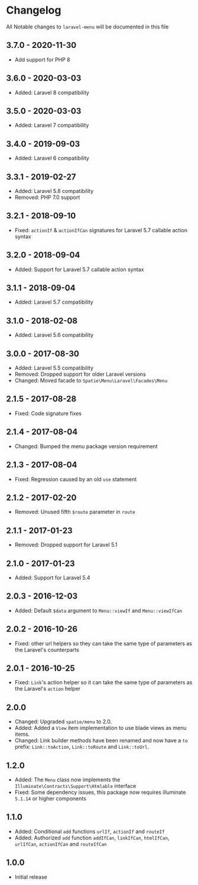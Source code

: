 # Changelog

All Notable changes to `laravel-menu` will be documented in this file

## 3.7.0 - 2020-11-30
- Add support for PHP 8

## 3.6.0 - 2020-03-03
- Added: Laravel 8 compatibility

## 3.5.0 - 2020-03-03
- Added: Laravel 7 compatibility

## 3.4.0 - 2019-09-03
- Added: Laravel 6 compatibility

## 3.3.1 - 2019-02-27
- Added: Laravel 5.8 compatibility
- Removed: PHP 7.0 support

## 3.2.1 - 2018-09-10
- Fixed: `actionIf` & `actionIfCan` signatures for Laravel 5.7 callable action syntax

## 3.2.0 - 2018-09-04
- Added: Support for Laravel 5.7 callable action syntax

## 3.1.1 - 2018-09-04
- Added: Laravel 5.7 compatibility

## 3.1.0 - 2018-02-08
- Added: Laravel 5.6 compatibility

## 3.0.0 - 2017-08-30
- Added: Laravel 5.5 compatibility
- Removed: Dropped support for older Laravel versions
- Changed: Moved facade to `Spatie\Menu\Laravel\Facades\Menu`

## 2.1.5 - 2017-08-28
- Fixed: Code signature fixes

## 2.1.4 - 2017-08-04
- Changed: Bumped the menu package version requirement

## 2.1.3 - 2017-08-04
- Fixed: Regression caused by an old `use` statement

## 2.1.2 - 2017-02-20
- Removed: Unused fifth `$route` parameter in `route`

## 2.1.1 - 2017-01-23
- Removed: Dropped support for Laravel 5.1

## 2.1.0 - 2017-01-23
- Added: Support for Laravel 5.4

## 2.0.3 - 2016-12-03
- Added: Default `$data` argument to `Menu::viewIf` and `Menu::viewIfCan`

## 2.0.2 - 2016-10-26
- Fixed: other url helpers so they can take the same type of parameters as the Laravel's counterparts

## 2.0.1 - 2016-10-25
- Fixed: `Link`'s action helper so it can take the same type of parameters as the Laravel's `action` helper

## 2.0.0
- Changed: Upgraded `spatie/menu` to 2.0.
- Added: Added a `View` item implementation to use blade views as menu items.
- Changed: Link builder methods have been renamed and now have a `to` prefix: `Link::toAction`, `Link::toRoute` and `Link::toUrl`.

## 1.2.0
- Added: The `Menu` class now implements the `Illuminate\Contracts\Support\Htmlable` interface
- Fixed: Some dependency issues, this package now requires illuminate `5.1.14` or higher components

## 1.1.0
- Added: Conditional `add` functions `urlIf`, `actionIf` and `routeIf`
- Added: Authorized `add` function `addIfCan`, `linkIfCan`, `htmlIfCan`, `urlIfCan`, `actionIfCan` and `routeIfCan`

## 1.0.0
- Initial release
